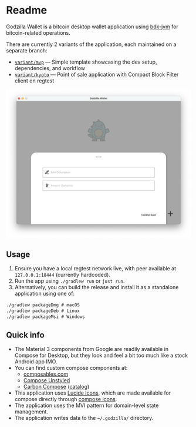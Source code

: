 # Readme

Godzilla Wallet is a bitcoin desktop wallet application using [bdk-jvm](https://central.sonatype.com/artifact/org.bitcoindevkit/bdk-jvm) for bitcoin-related operations.

There are currently 2 variants of the application, each maintained on a separate branch:
- [`variant/mvp`](https://github.com/thunderbiscuit/godzilla-wallet/tree/variant/mvp) — Simple template showcasing the dev setup, dependencies, and workflow
- [`variant/kyoto`](https://github.com/thunderbiscuit/godzilla-wallet/tree/variant/point-of-sale) — Point of sale application with Compact Block Filter client on regtest

<p align="center">
    <img src="./images/image.png" width="600">
</p>

## Usage

1. Ensure you have a local regtest network live, with peer available at `127.0.0.1:18444` (currently hardcoded).
2. Run the app using `./gradlew run` or `just run`.
3. Alternatively, you can build the release and install it as a standalone application using one of:
```shell
./gradlew packageDmg # macOS
./gradlew packageDeb # Linux
./gradlew packageMsi # Windows
``` 

## Quick info

- The Material 3 components from Google are readily available in Compose for Desktop, but they look and feel a bit too much like a stock Android app IMO.
- You can find custom compose components at:
  - [composables.com](https://composables.com/)
  - [Compose Unstyled](https://composeunstyled.com/)
  - [Carbon Compose](https://github.com/gabrieldrn/carbon-compose) ([catalog](https://gabrieldrn.github.io/carbon-compose/catalog/index.html))
- This application uses [Lucide Icons](https://lucide.dev/), which are made available for compose directly through [compose icons](https://composeicons.com/icon-libraries/lucide).
- The application uses the MVI pattern for domain-level state management.
- The application writes data to the `~/.godzilla/` directory.
